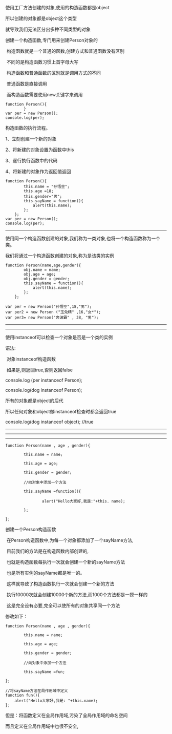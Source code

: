使用工厂方法创建的对象,使用的构造函数都是object

所以创建的对象都是object这个类型

就导致我们无法区分出多种不同类型的对象



创建一个构造函数,专门用来创建Person对象的

​	构造函数就是一个普通的函数,创建方式和普通函数没有区别

​	不同的是构造函数习惯上首字母大写

​	构造函数和普通函数的区别就是调用方式的不同

​		普通函数是直接调用

​		而构造函数需要使用new关键字来调用

```
function Person(){
		}
var per = new Person();
console.log(per);
```



构造函数的执行流程。

1、立刻创建一个新的对象

2、将新建的对象设置为函数中this

3、逐行执行函数中的代码

4、将新建的对象作为返回值返回

```
function Person(){
        this.name = "孙悟空";
        this.age =18;
        this.gender="男";
        this.sayName = function(){
        	alert(this.name);
		};
	};
var per = new Person();
console.log(per);
```



------

使用同一个构造函数创建的对象,我们称为一类对象,也将一个构造函数称为一个类。

我们将通过一个构造函数创建的对象,称为是该类的实例



```
function Person(name,age,gender){
        obj.name = name;		
        obj.age = age;			
        obj.gender = gender;
        this.sayName = function(){
        	alert(this.name);
		};
	};

var per = new Person("孙悟空",18,"男");
var per2 = new Person ("玉免精" ,16,"女*");
var per3= new Person("奔波霸" , 38, "男");
```



-----

------

使用instanceof可以检查一个对象是否是一个类的实例

语法:

​		对象instanceof构造函数

​				如果是,则返回true,否则返回false

console.log (per instanceof Person);

console.log(dog instanceof Person);



所有的对象都是object的后代

所以任何对象和object做instanceof检查时都会返回true

console.log(dog instanceof object);		//true



-----

-----

-----



```
function Person(name , age , gender){

		this.name = name;

		this.age = age;

		this.gender = gender;

		//向对象中添加一个方法

		this.sayName =function(){

				alert("Hello大家好,我是:"+this. name);

		};

};
```

创建一个Person构造函数

​	在Person构造函数中,为每一个对象都添加了一个sayName方法,

​	目前我们的方法是在构造函数内部创建的,

​		也就是构造函数每执行一次就会创建一个新的sayName方法

​	也是所有实例的sayName都是唯一的。

​		这样就导致了构造函数执行一次就会创建一个新的方法

​		执行10000次就会创建10000个新的方法,而1000个方法都是一摸一样的

​		这是完全设有必要,完全可以使所有的对象共享同一个方法

修改如下：

```
function Person(name , age , gender){

		this.name = name;

		this.age = age;

		this.gender = gender;

		//向对象中添加一个方法

		this.sayName =fun;

};

//将sayName方法在局作用域中定义
function fun(){
	alert("Hello大家好,我是: "+this.name);
};
```



但是：将函数定义在全局作用域,污染了全局作用域的命名空间

而且定义在全局作用域中也很不安全,
